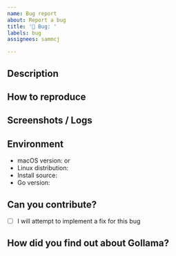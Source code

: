 ```yaml
---
name: Bug report
about: Report a bug
title: '🐞 Bug: '
labels: bug
assignees: sammcj

---
```


<!-- If you're able to contribute a fix, please consider opening a pull request instead of an issue. -->

## Description

<!-- A clear, concise description of what the bug is. -->

## How to reproduce

<!-- A clear, concise description of what you did to reproduce the bug. -->

## Screenshots / Logs

<!-- If applicable, add screenshots to help explain your problem. -->

## Environment

- macOS version: <!-- (e.g. output of `sw_vers`) -->
or
- Linux distribution: <!-- (e.g. output of `cat /etc/os-release`) -->
- Install source: <!-- (Downloaded from releases / Go get / Built from source) -->
- Go version: <!-- (Output of `go version`) -->

<!-- If applicable, add screenshots to help explain your problem. -->

## Can you contribute?

- [ ] I will attempt to implement a fix for this bug

<!-- It's ok if not, but it's always great to have contributors! -->

## How did you find out about Gollama?

<!-- (e.g. Reddit, GitHub search, Youtube etc.) -->
